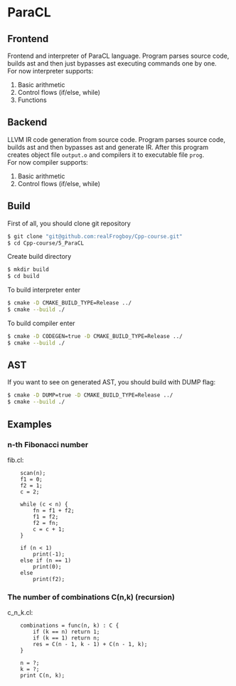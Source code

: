 # ParaCL
## Frontend
Frontend and interpreter of ParaCL language. Program parses source code, builds ast and then just bypasses ast executing commands one by one.<br />
For now interpreter supports:
1. Basic arithmetic
2. Control flows (if/else, while)
3. Functions

## Backend
LLVM IR code generation from source code. Program parses source code, builds ast and then bypasses ast and generate IR. After this program creates object file `output.o` and compilers it to executable file `prog`.<br />
For now compiler supports:
1. Basic arithmetic
2. Control flows (if/else, while)

## Build
First of all, you should clone git repository
```sh
$ git clone "git@github.com:realFrogboy/Cpp-course.git"
$ cd Cpp-course/5_ParaCL
```
Create build directory
```sh
$ mkdir build
$ cd build
```
To build interpreter enter
```sh
$ cmake -D CMAKE_BUILD_TYPE=Release ../
$ cmake --build ./
```
To build compiler enter
```sh
$ cmake -D CODEGEN=true -D CMAKE_BUILD_TYPE=Release ../
$ cmake --build ./
```

## AST
If you want to see on generated AST, you should build with DUMP flag:
```sh
$ cmake -D DUMP=true -D CMAKE_BUILD_TYPE=Release ../
$ cmake --build ./
``` 

## Examples
### n-th Fibonacci number
fib.cl:

        scan(n);
        f1 = 0;
        f2 = 1;
        c = 2;

        while (c < n) {
            fn = f1 + f2;
            f1 = f2;
            f2 = fn;
            c = c + 1;
        }

        if (n < 1)
            print(-1);
        else if (n == 1)
            print(0);
        else
            print(f2);


### The number of combinations C(n,k) (recursion)
c_n_k.cl:

        combinations = func(n, k) : C {
            if (k == n) return 1;
            if (k == 1) return n;
            res = C(n - 1, k - 1) + C(n - 1, k);
        }

        n = ?;
        k = ?;
        print C(n, k);

